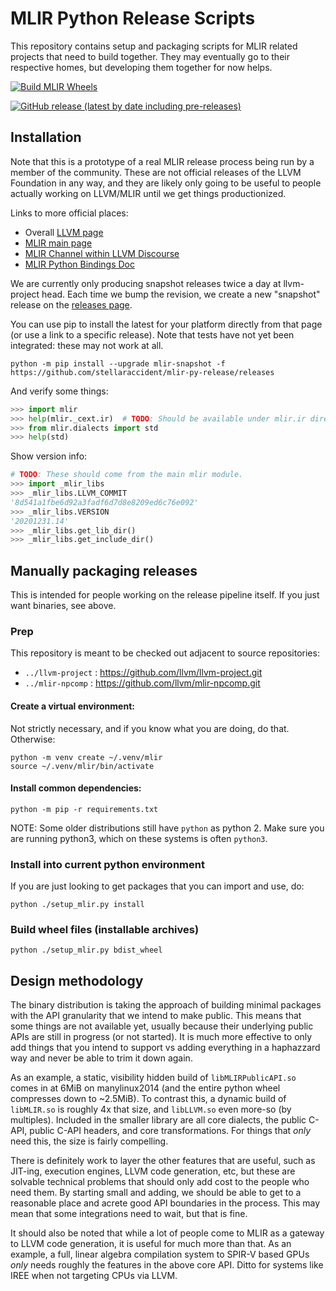 # MLIR Python Release Scripts

This repository contains setup and packaging scripts for MLIR related
projects that need to build together. They may eventually go to their
respective homes, but developing them together for now helps.

[![Build MLIR Wheels](https://github.com/stellaraccident/mlir-py-release/workflows/Build%20MLIR%20Wheels/badge.svg)](https://github.com/stellaraccident/mlir-py-release/actions?query=workflow%3A%22Build+MLIR+Wheels%22+branch%3Amain)

[![GitHub release (latest by date including pre-releases)](https://img.shields.io/github/v/release/stellaraccident/mlir-py-release?include_prereleases)](https://github.com/stellaraccident/mlir-py-release/releases)


## Installation

Note that this is a prototype of a real MLIR release process being run by
a member of the community. These are not official releases of the LLVM
Foundation in any way, and they are likely only going to be useful to people
actually working on LLVM/MLIR until we get things productionized.

Links to more official places:

* Overall [LLVM page](https://llvm.org/)
* [MLIR main page](https://mlir.llvm.org/)
* [MLIR Channel within LLVM Discourse](https://llvm.discourse.group/c/mlir/31)
* [MLIR Python Bindings Doc](https://mlir.llvm.org/docs/Bindings/Python/)

We are currently only producing snapshot releases twice a day at llvm-project
head. Each time we bump the revision, we create a new "snapshot" release on
the [releases page](https://github.com/stellaraccident/mlir-py-release/releases).

You can use pip to install the latest for your platform directly from that
page (or use a link to a specific release). Note that tests have not yet been
integrated: these may not work at all.

```shell
python -m pip install --upgrade mlir-snapshot -f https://github.com/stellaraccident/mlir-py-release/releases
```

And verify some things:

```python
>>> import mlir
>>> help(mlir._cext.ir)  # TODO: Should be available under mlir.ir directly
>>> from mlir.dialects import std
>>> help(std)
```

Show version info:

```python
# TODO: These should come from the main mlir module.
>>> import _mlir_libs
>>> _mlir_libs.LLVM_COMMIT
'8d541a1fbe6d92a3fadf6d7d8e8209ed6c76e092'
>>> _mlir_libs.VERSION
'20201231.14'
>>> _mlir_libs.get_lib_dir()
>>> _mlir_libs.get_include_dir()
```

## Manually packaging releases

This is intended for people working on the release pipeline itself. If you
just want binaries, see above.

### Prep

This repository is meant to be checked out adjacent to source repositories:

* `../llvm-project` : https://github.com/llvm/llvm-project.git
* `../mlir-npcomp` : https://github.com/llvm/mlir-npcomp.git

#### Create a virtual environment:

Not strictly necessary, and if you know what you are doing, do that. Otherwise:

```shell
python -m venv create ~/.venv/mlir
source ~/.venv/mlir/bin/activate
```

#### Install common dependencies:

```shell
python -m pip -r requirements.txt
```

NOTE: Some older distributions still have `python` as python 2. Make sure you
are running python3, which on these systems is often `python3`.

### Install into current python environment

If you are just looking to get packages that you can import and use, do:

```shell
python ./setup_mlir.py install
```

### Build wheel files (installable archives)

```shell
python ./setup_mlir.py bdist_wheel
```

## Design methodology

The binary distribution is taking the approach of building minimal packages
with the API granularity that we intend to make public. This means that some
things are not available yet, usually because their underlying public APIs
are still in progress (or not started). It is much more effective to only
add things that you intend to support vs adding everything in a haphazzard
way and never be able to trim it down again.

As an example, a static, visibility hidden build of `libMLIRPublicAPI.so`
comes in at 6MiB on manylinux2014 (and the entire python wheel compresses down
to ~2.5MiB). To contrast this, a dynamic build of `libMLIR.so` is roughly 4x
that size, and `libLLVM.so` even more-so (by multiples). Included in the
smaller library are all core dialects, the public C-API, public C-API headers,
and core transformations. For things that *only* need this, the size is fairly
compelling.

There is definitely work to layer the other features that are useful, such
as JIT-ing, execution engines, LLVM code generation, etc, but these are
solvable technical problems that should only add cost to the people who
need them. By starting small and adding, we should be able to get to a
reasonable place and acrete good API boundaries in the process. This may mean
that some integrations need to wait, but that is fine.

It should also be noted that while a lot of people come to MLIR as a gateway
to LLVM code generation, it is useful for much more than that. As an example,
a full, linear algebra compilation system to SPIR-V based GPUs *only* needs
roughly the features in the above core API. Ditto for systems like IREE when
not targeting CPUs via LLVM.
